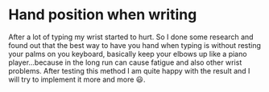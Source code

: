 # Hand position when writing

After a lot of typing my wrist started to hurt.
So I done some research and found out that the best way
to have you hand when typing is without resting your palms
on you keyboard, basically keep your elbows up like a
piano player...because in the long run can cause
fatigue and also other wrist problems. After testing this
method I am quite happy with the result and I will try to
implement it more and more :smiley:.
